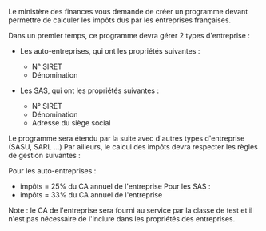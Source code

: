 Le ministère des finances vous demande de créer un programme devant permettre de
calculer les impôts dus par les entreprises françaises.


Dans un premier temps, ce programme devra gérer 2 types d'entreprise :
* Les auto-entreprises, qui ont les propriétés suivantes :
   * N° SIRET
   * Dénomination

* Les SAS, qui ont les propriétés suivantes :
   * N° SIRET
   * Dénomination
   * Adresse du siège social

Le programme sera étendu par la suite avec d'autres types d'entreprise (SASU, SARL ...)
Par ailleurs, le calcul des impôts devra respecter les règles de gestion suivantes :

Pour les auto-entreprises :
* impôts = 25% du CA annuel de l'entreprise
Pour les SAS :
* impôts = 33% du CA annuel de l'entreprise

Note : le CA de l'entreprise sera fourni au service par la classe de test et il n'est pas
nécessaire de l'inclure dans les propriétés des entreprises.
